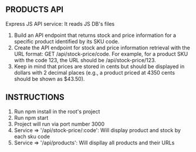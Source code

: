 ## PRODUCTS API

Express JS API service: It reads JS DB's files

1. Build an API endpoint that returns stock and price information for a specific product 
identified by its SKU code. 
2. Create the API endpoint for stock and price information retrieval with the URL format: 
GET /api/stock-price/code. For example, for a product SKU with the code 123, the URL 
should be /api/stock-price/123. 
3. Keep in mind that prices are stored in cents but should be displayed in dollars with 2 
decimal places (e.g., a product priced at 4350 cents should be shown as $43.50).

## INSTRUCTIONS
1. Run npm install in the root's project
2. Run npm start
3. Project will run via port number 3000
4. Service => '/api/stock-price/:code': Will display product and stock by each sku code
5. Service => '/api/products': Will displlay all products and their URLs

